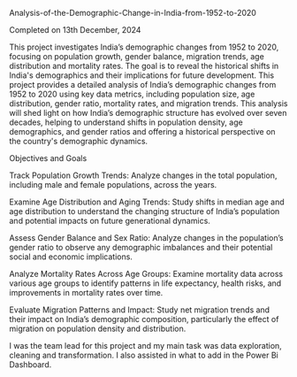 Analysis-of-the-Demographic-Change-in-India-from-1952-to-2020

Completed on 13th December, 2024


This project investigates India’s demographic changes from 1952 to 2020, focusing on population growth, gender balance, migration trends, age distribution and mortality rates. The goal is to reveal the historical shifts in India's demographics and their implications for future development.
This project provides a detailed analysis of India’s demographic changes from 1952 to 2020 using key data metrics, including population size, age distribution, gender ratio, mortality rates, and migration trends. 
This analysis will shed light on how India’s demographic structure has evolved over seven decades, helping to understand shifts in population density, age demographics, and gender ratios and offering a historical perspective on the country's demographic dynamics.


Objectives and Goals

Track Population Growth Trends: Analyze changes in the total population, including male and female populations, across the years.

Examine Age Distribution and Aging Trends: Study shifts in median age and age distribution to understand the changing structure of India’s population and potential impacts on future generational dynamics.

Assess Gender Balance and Sex Ratio: Analyze changes in the population’s gender ratio to observe any demographic imbalances and their potential social and economic implications.

Analyze Mortality Rates Across Age Groups: Examine mortality data across various age groups to identify patterns in life expectancy, health risks, and improvements in mortality rates over time.

Evaluate Migration Patterns and Impact: Study net migration trends and their impact on India’s demographic composition, particularly the effect of migration on population density and distribution.


I was the team lead for this project and my main task was data exploration, cleaning and transformation. I also assisted in what to add in the Power Bi Dashboard.
